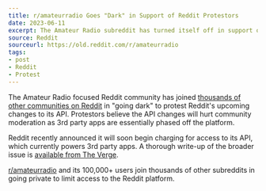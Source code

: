 ```yaml
---
title: r/amateurradio Goes "Dark" in Support of Reddit Protestors 
date: 2023-06-11
excerpt: The Amateur Radio subreddit has turned itself off in support of the Reddit community.
source: Reddit
sourceurl: https://old.reddit.com/r/amateurradio
tags:
- post
- Reddit
- Protest
---
```

The Amateur Radio focused Reddit community has joined [thousands of other communities on Reddit](https://reddark.untone.uk/) in "going dark" to protest Reddit's upcoming changes to its API. Protestors believe the API changes will hurt community moderation as 3rd party apps are essentially phased off the platform. 

Reddit recently announced it will soon begin charging for access to its API, which currently powers 3rd party apps. A thorough write-up of the broader issue is [available from The Verge](https://www.theverge.com/2023/6/10/23756476/reddit-protest-api-changes-apollo-third-party-apps).

[r/amateurradio](https://old.reddit.com/r/amateurradio) and its 100,000+ users join thousands of other subreddits in going private to limit access to the Reddit platform.

